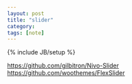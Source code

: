 ```yaml
---
layout: post
title: "slider"
category: 
tags: [note]
---
```

{% include JB/setup %}


https://github.com/gilbitron/Nivo-Slider
https://github.com/woothemes/FlexSlider
